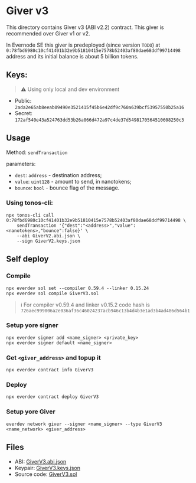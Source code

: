 # Giver v3

This directory contains Giver v3 (ABI v2.2) contract. This giver is recommended over Giver v1 or v2.

In Evernode SE this giver is predeployed (since version `TODO`) at `0:78fbd6980c10cf41401b32e9b51810415e7578b52403af80dae68ddf99714498` address 
and its initial balance is about 5 billion tokens. 

## Keys:

> ⚠ Using only local and dev environment

* Public: `2ada2e65ab8eeab09490e3521415f45b6e42df9c760a639bcf53957550b25a16`
* Secret: `172af540e43a524763dd53b26a066d472a97c4de37d5498170564510608250c3`

## Usage
Method: `sendTransaction`

parameters: 
* `dest`: `address` - destination address;
* `value`: `uint128` - amount to send, in nanotokens;
* `bounce`: `bool` - bounce flag of the message.

### Using tonos-cli:
```shell
npx tonos-cli call 0:78fbd6980c10cf41401b32e9b51810415e7578b52403af80dae68ddf99714498 \
    sendTransaction '{"dest":"<address>","value":<nanotokens>,"bounce":false}' \
    --abi GiverV2.abi.json \
    --sign GiverV2.keys.json  
```

## Self deploy

### Compile
```shell
npx everdev sol set --compiler 0.59.4 --linker 0.15.24
npx everdev sol compile GiverV3.sol
```

> ℹ️ For compiler v0.59.4 and linker v0.15.2 code hash is `726aec999006a2e036af36c46024237acb946c13b4d4b3e1ad3b4ad486d564b1`

### Setup yore signer
```shell
npx everdev signer add <name_signer> <private_key>
npx everdev signer default <name_signer>
```

### Get `<giver_address>` and topup it
```shell
npx everdev contract info GiverV3
```

### Deploy
```shell
npx everdev contract deploy GiverV3
```

### Setup yore Giver
```shell
everdev network giver --signer <name_signer> --type GiverV3 <name_network> <giver_address>
```

## Files
* ABI: [GiverV3.abi.json](GiverV3.abi.json)
* Keypair: [GiverV3.keys.json](GiverV3.keys.json)
* Source code: [GiverV3.sol](GiverV3.sol)
